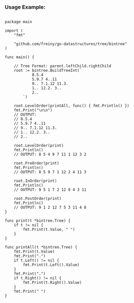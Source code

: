### Usage Example:
<pre>
<code>
package main

import (
	"fmt"

	"github.com/freiny/go-datastructures/tree/bintree"
)

func main() {

	// Tree Format: parent.leftChild.rightChild
	root := bintree.BuildTreeInt(`
			8.5.4
			5.9.7 4..11
			9.. 7.1.12 11.3.
			1.. 12.2. 3..
			2..
		`)

	root.LevelOrder(printAll, func() { fmt.Println() })
	fmt.Print("\n\n")
	// OUTPUT:
	// 8.5.4
	// 5.9.7 4..11
	// 9.. 7.1.12 11.3.
	// 1.. 12.2. 3..
	// 2..

	root.LevelOrder(print)
	fmt.Println()
	// OUTPUT: 8 5 4 9 7 11 1 12 3 2

	root.PreOrder(print)
	fmt.Println()
	// OUTPUT: 8 5 9 7 1 12 2 4 11 3

	root.InOrder(print)
	fmt.Println()
	// OUTPUT: 9 5 1 7 2 12 8 4 3 11

	root.PostOrder(print)
	fmt.Println()
	// OUTPUT: 9 1 2 12 7 5 3 11 4 8
}

func print(t *bintree.Tree) {
	if t != nil {
		fmt.Print(t.Value, " ")
	}
}

func printAll(t *bintree.Tree) {
	fmt.Print(t.Value)
	fmt.Print(".")
	if t.Left() != nil {
		fmt.Print(t.Left().Value)
	}
	fmt.Print(".")
	if t.Right() != nil {
		fmt.Print(t.Right().Value)
	}
	fmt.Print(" ")
}
</code>
</pre>
